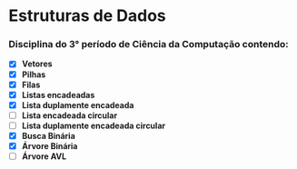 # Estruturas de Dados
### Disciplina do 3° período de Ciência da Computação contendo:
- [X] **Vetores**
- [X] **Pilhas**
- [X] **Filas**
- [X] **Listas encadeadas**
- [X] **Lista duplamente encadeada**
- [ ] **Lista encadeada circular**
- [ ] **Lista duplamente encadeada circular**
- [X] **Busca Binária**
- [X] **Árvore Binária**
- [ ] **Árvore AVL**